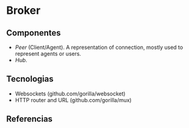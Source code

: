 
# Broker


## Componentes

* *Peer* (Client/Agent). A representation of connection, mostly used to represent agents or users.
* *Hub*.

## Tecnologias

* Websockets (github.com/gorilla/websocket)
* HTTP router and URL (github.com/gorilla/mux)

## Referencias
